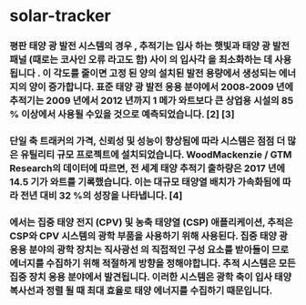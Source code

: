 # solar-tracker

### 평판 태양 광 발전 시스템의 경우 , 추적기는 입사 하는 햇빛과 태양 광 발전 패널 (때로는 코사인 오류 라고도 함) 사이 의 입사각 을 최소화하는 데 사용됩니다 . 이 각도를 줄이면 고정 된 양의 설치된 발전 용량에서 생성되는 에너지의 양이 증가합니다. 표준 태양 광 발전 응용 분야에서 2008-2009 년에 추적기는 2009 년에서 2012 년까지 1 메가 와트보다 큰 상업용 시설의 85 % 이상에서 사용될 수있을 것으로 예측되었습니다. [2] [3]

### 단일 축 트래커의 가격, 신뢰성 및 성능이 향상됨에 따라 시스템은 점점 더 많은 유틸리티 규모 프로젝트에 설치되었습니다. WoodMackenzie / GTM Research의 데이터에 따르면, 전 세계 태양 추적기 출하량은 2017 년에 14.5 기가 와트를 기록했습니다. 이는 대규모 태양열 배치가 가속화됨에 따라 전년 대비 32 %의 성장을 나타냅니다. [4]

### 에서는 집중 태양 전지 (CPV) 및 농축 태양열 (CSP) 애플리케이션, 추적은 CSP와 CPV 시스템의 광학 부품을 사용하기 위해 사용된다. 집중 태양 광 응용 분야의 광학 장치는 직사광선 의 직접적인 구성 요소를 받아들이 므로 에너지를 수집하기 위해 적절하게 방향을 정해야합니다. 추적 시스템은 모든 집중 장치 응용 분야에서 발견됩니다. 이러한 시스템은 광학 축이 입사 태양 복사선과 정렬 될 때 최대 효율로 태양 에너지를 수집하기 때문입니다.
